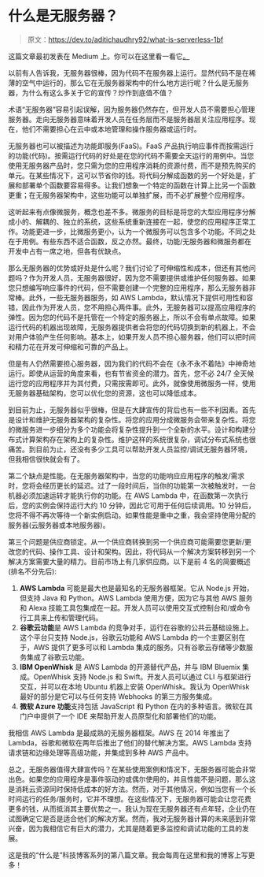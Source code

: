 # 什么是无服务器？

> 原文：<https://dev.to/aditichaudhry92/what-is-serverless-1bf>

这篇文章最初发表在 Medium 上。你可以在这里看一看它[。](https://medium.com/@aditi.chaudhry92/what-is-serverless-6052d5301a7f)

以前有人告诉我，无服务器很棒，因为代码不在服务器上运行。显然代码不是在稀薄的空气中运行的，那么它在无服务器架构中的什么地方运行呢？什么是无服务器，为什么有这么多关于它的宣传？炒作到底值不值？

术语“无服务器”容易引起误解，因为服务器仍然存在，但开发人员不需要担心管理服务器。走向无服务器意味着开发人员在任务层而不是服务器层关注应用程序。现在，他们不需要担心在云中或本地管理和操作服务器或运行时。

无服务器也可以被描述为功能即服务(FaaS)。FaaS 产品执行响应事件而按需运行的功能(代码)。按需运行代码的好处是在您的代码不需要全天运行的用例中。当您使用无服务器产品时，您只需为您的应用程序消耗的资源付费，而不是预先购买的单元。在某些情况下，这可以节省你的钱。将代码分解成函数的另一个好处是，扩展和部署单个函数要容易得多。让我们想象一个特定的函数在计算上比另一个函数更重；在无服务器架构中，这些功能可以单独扩展，而不必扩展整个应用程序。

这听起来有点像微服务，概念也差不多。微服务的目标是将您的大型应用程序分解成小的、解耦的、独立的系统，这些系统重新连接在一起，使您的应用程序正常工作。功能更进一步，比微服务更小，认为一个微服务可以包含多个功能。不同之处在于用例。有些东西不适合函数，反之亦然。最终，功能/无服务器和微服务都在开发中占有一席之地，但各有优缺点。

那么无服务器的优势或好处是什么呢？我们讨论了可伸缩性和成本，但还有其他问题吗？作为开发人员，无服务器很好，因为您不需要提供或维护任何服务器。如果您只想编写响应事件的代码，但不需要创建一个完整的应用程序，那么无服务器非常棒。此外，一些无服务器服务，如 AWS Lambda，默认情况下提供可用性和容错，因此作为开发人员，您不用担心两件事。此外，无服务器可以提高应用程序的弹性。因为您的代码不是托管在一个特定的服务器上，所以不会有单点故障。如果运行代码的机器出现故障，无服务器提供者会将您的代码切换到新的机器上，不会对用户体验产生任何影响。基本上，如果开发人员不担心服务器，他们可以把时间和精力花在开发可伸缩和可靠的产品上。

但是有人仍然需要担心服务器，因为我们的代码不会在《永不永不着陆》中神奇地运行。即使从运营的角度来看，也有节省资金的潜力。首先，您不必 24/7 全天候运行您的应用程序并为其付费，只需按需即可。此外，就像使用微服务一样，使用无服务器基础架构，您可以优化您的资源，这也可以降低成本。

到目前为止，无服务器似乎很棒，但是在大肆宣传的背后也有一些不利因素。首先是设计和维护无服务器架构的复杂性。将您的应用分成微服务会带来复杂性。将您的微服务进一步细分为多个功能会将复杂性提升到一个全新的水平。设计和构建分布式计算架构存在架构上的复杂性。维护这样的系统很复杂，调试分布式系统也很痛苦。到目前为止，还没有多少工具可以帮助开发人员监控/调试无服务器环境，但我相信很快就会有了。

第二个缺点是性能。在无服务器架构中，当您的功能响应应用程序的触发/需求时，您将会经历更长的延迟。过了一段时间后，当你的功能第一次被触发时，一台机器必须加速运转才能执行你的功能。在 AWS Lambda 中，在函数第一次执行后，您的实例会保持运行大约 10 分钟，因此它可用于任何后续调用。10 分钟后，您将不得不再次等待一个新实例启动。如果性能是重中之重，我会坚持使用分配的服务器(云服务器或本地服务器)。

第三个问题是供应商锁定。从一个供应商转换到另一个供应商可能需要您更新/更改您的代码、操作工具、设计和架构。因此，将代码从一个解决方案转移到另一个解决方案需要大量的精力。目前市场上有几家供应商。以下是前 4 名的简要概述(排名不分先后):

1.  **AWS Lambda** 可能是最大也是最知名的无服务器框架。它从 Node.js 开始，但支持 Java 和 Python。AWS Lambda 使用方便，因为它与其他 AWS 服务和 Alexa 技能工具包集成在一起。开发人员可以使用交互式控制台和/或命令行工具来上传和管理代码。
2.  **谷歌云功能**是 AWS Lambda 的竞争对手，运行在谷歌的公共云基础设施上。这个平台只支持 Node.js，谷歌云功能和 AWS Lambda 的一个主要区别在于，AWS 提供了更多可以和 Lambda 集成的服务。只有谷歌云存储等少数服务集成了谷歌云功能。
3.  **IBM OpenWhisk** 是 AWS Lambda 的开源替代产品，并与 IBM Bluemix 集成。OpenWhisk 支持 Node.js 和 Swift。开发人员可以通过 CLI 与框架进行交互，并可以在本地 Ubuntu 机器上安装 OpenWhisk。我认为 OpenWhisk 最好的部分是它可以与任何支持 Webhooks 的第三方服务集成。
4.  **微软 Azure 功能**支持包括 JavaScript 和 Python 在内的多种语言。微软在其门户中提供了一个 IDE 来帮助开发人员原型化和部署他们的功能。

我相信 AWS Lambda 是最成熟的无服务器框架。AWS 在 2014 年推出了 Lambda，谷歌和微软在两年后推出了他们的替代解决方案。AWS Lambda 支持请求链和边缘处理等高级功能，并集成到多种 AWS 产品中。

总之，无服务器值得大肆宣传吗？在某些使用案例和情况下，无服务器可能会非常出色。如果您的应用程序是事件驱动的或偶尔使用的，并且性能不是问题，那么这是消耗云资源同时保持低成本的好方法。然而，对于其他情况，例如当您有一个长时间运行的任务/服务时，它并不理想。在这些情况下，无服务器可能会让您花费更多的钱，从而抵消其主要优势之一。我认为现在无服务器还有点年轻，企业仍在试图确定它是否是适合他们的解决方案。然而，我对无服务器计算的未来感到非常兴奋，因为我相信它有巨大的潜力，尤其是随着更多监控和调试功能的工具的发展。

这是我的“什么是”科技博客系列的第八篇文章。我会每周在这里和我的博客上写更多！